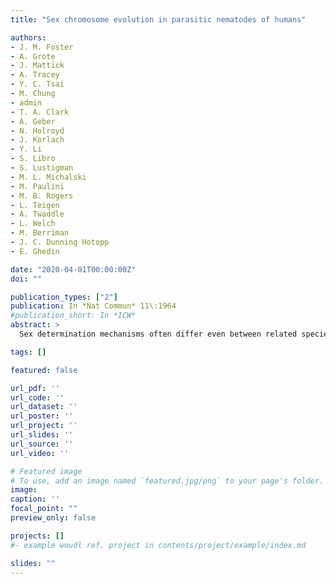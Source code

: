 ```yaml
---
title: "Sex chromosome evolution in parasitic nematodes of humans"

authors:
- J. M. Foster
- A. Grote
- J. Mattick
- A. Tracey
- Y. C. Tsai
- M. Chung
- admin
- T. A. Clark
- A. Geber
- N. Holroyd
- J. Korlach
- Y. Li
- S. Libro
- S. Lustigman
- M. L. Michalski
- M. Paulini
- M. B. Rogers
- L. Teigen
- A. Twaddle
- L. Welch
- M. Berriman
- J. C. Dunning Hotopp
- E. Ghedin

date: "2020-04-01T00:00:00Z"
doi: ""

publication_types: ["2"]
publication: In *Nat Commun* 11\:1964
#publication_short: In *ICW*
abstract: >
  Sex determination mechanisms often differ even between related species yet the evolution of sex chromosomes remains poorly understood in all but a few model organisms. Some nematodes such as Caenorhabditis elegans have an XO sex determination system while others, such as the filarial parasite Brugia malayi, have an XY mechanism. We present a complete B. malayi genome assembly and define Nigon elements shared with C. elegans, which we then map to the genomes of other filarial species and more distantly related nematodes. We find a remarkable plasticity in sex chromosome evolution with several distinct cases of neo-X and neo-Y formation, X-added regions, and conversion of autosomes to sex chromosomes from which we propose a model of chromosome evolution across different nematode clades. The phylum Nematoda offers a new and innovative system for gaining a deeper understanding of sex chromosome evolution.

tags: []

featured: false

url_pdf: ''
url_code: ''
url_dataset: ''
url_poster: ''
url_project: ''
url_slides: ''
url_source: ''
url_video: ''

# Featured image
# To use, add an image named `featured.jpg/png` to your page's folder.
image:
caption: ''
focal_point: ""
preview_only: false

projects: []
#- example woudl ref. project in contents/project/example/index.md

slides: ""
---
```

